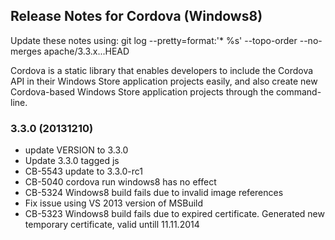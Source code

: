 <!--
#
# Licensed to the Apache Software Foundation (ASF) under one
# or more contributor license agreements.  See the NOTICE file
# distributed with this work for additional information
# regarding copyright ownership.  The ASF licenses this file
# to you under the Apache License, Version 2.0 (the
# "License"); you may not use this file except in compliance
# with the License.  You may obtain a copy of the License at
# 
# http://www.apache.org/licenses/LICENSE-2.0
# 
# Unless required by applicable law or agreed to in writing,
# software distributed under the License is distributed on an
# "AS IS" BASIS, WITHOUT WARRANTIES OR CONDITIONS OF ANY
#  KIND, either express or implied.  See the License for the
# specific language governing permissions and limitations
# under the License.
#
-->
## Release Notes for Cordova (Windows8) ##

Update these notes using: git log --pretty=format:'* %s' --topo-order --no-merges apache/3.3.x...HEAD

Cordova is a static library that enables developers to include the Cordova API in their Windows Store application projects easily, and also create new Cordova-based Windows Store application projects through the command-line.

### 3.3.0 (20131210) ###

* update VERSION to 3.3.0
* Update 3.3.0 tagged js
* CB-5543 update to 3.3.0-rc1
* CB-5040 cordova run windows8 has no effect
* CB-5324 Windows8 build fails due to invalid image references
* Fix issue using VS 2013 version of MSBuild
* CB-5323 Windows8 build fails due to expired certificate. Generated new temporary certificate, valid untill 11.11.2014